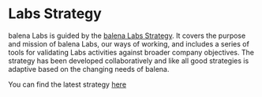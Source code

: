 # Labs Strategy

balena Labs is guided by the [balena Labs Strategy](https://docs.google.com/document/d/1CyFKoTX9H2MQVYJXL19X4snDcmA8j20Wfr_B7_g8h58/edit?usp=sharing). It covers the purpose and mission of balena Labs, our ways of working, and includes a series of tools for validating Labs activities against broader company objectives. The strategy has been developed collaboratively and like all good strategies is adaptive based on the changing needs of balena.

You can find the latest strategy [here](https://docs.google.com/document/d/1CyFKoTX9H2MQVYJXL19X4snDcmA8j20Wfr_B7_g8h58/edit?usp=sharing)
